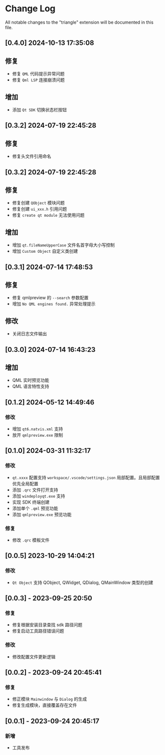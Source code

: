 # Change Log

All notable changes to the "triangle" extension will be documented in this file.

## [0.4.0] 2024-10-13 17:35:08
## 修复
- 修复 `QML` 代码提示异常问题
- 修复 `Qml LSP` 连接崩溃问题

## 增加
- 添加 `Qt SDK` 切换状态栏按钮

## [0.3.2] 2024-07-19 22:45:28
## 修复
- 修复头文件引用命名

## [0.3.2] 2024-07-19 22:45:28
## 修复
- 修复创建 `QObject` 模块问题
- 修复创建 `ui_xxx.h` 引用问题
- 修复 `create qt module` 无法使用问题

## 增加
- 增加 `qt.fileNameUpperCase` 文件名首字母大小写控制
- 增加 `Custom Object` 自定义类创建

## [0.3.1] 2024-07-14 17:48:53
## 修复
- 修复 qmlpreview 的 `--search` 参数配置
- 增加 `No QML engines found.` 异常处理提示

## 修改
- 关闭日志文件输出

## [0.3.0] 2024-07-14 16:43:23

## 增加
- QML 实时预览功能
- QML 语言特性支持

## [0.1.2] 2024-05-12 14:49:46

### 修改
- 增加 `qt6.natvis.xml` 支持
- 放开 `qmlpreview.exe` 限制

## [0.1.0] 2024-03-31 11:32:17

### 修改
- `qt.xxxx` 配置支持 `workspace/.vscode/settings.json` 局部配置。且局部配置优先全局配置
- 添加 `.qrc` 文件打开支持
- 添加 `windeployqt.exe` 支持
- 实现 SDK 终端创建
- 添加单个 `.qml` 预览功能
- 添加 `qmlpreview.exe` 预览功能 

### 修复
- 修改 `.qrc` 模板文件

## [0.0.5] 2023-10-29 14:04:21

### 修改 
- `Qt Object` 支持 QObject, QWidget, QDialog, QMainWindow 类型的创建

## [0.0.3] - 2023-09-25 20:50

### 修复
- 修复根据安装目录查找 sdk 路径问题
- 修复启动工具路径错误问题

### 修改
- 修改配置文件更新逻辑


## [0.0.2] - 2023-09-24 20:45:41

### 修复

- 修正模块 `Mainwindow` 与 `Dialog` 的生成
- 修复生成模块，直接覆盖存在文件


## [0.0.1] - 2023-09-24 20:45:17

### 新增

- 工具发布
